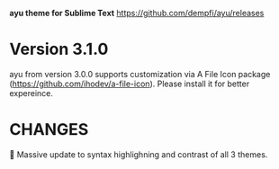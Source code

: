 **ayu theme for Sublime Text**
https://github.com/dempfi/ayu/releases

# Version 3.1.0
ayu from version 3.0.0 supports customization via A File Icon package
(https://github.com/ihodev/a-file-icon). Please install it for better expereince.

CHANGES
================================================================================
🌈 Massive update to syntax highlighning and contrast of all 3 themes.

